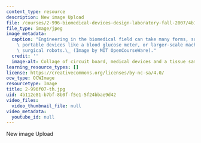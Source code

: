 ```yaml
---
content_type: resource
description: New image Upload
file: /courses/2-996-biomedical-devices-design-laboratory-fall-2007/4b112e81b7bf8b0ff5e15f24bbae9d42_2-996f07-th.jpg
file_type: image/jpeg
image_metadata:
  caption: "Engineering in the biomedical field can take many forms, such as designing\
    \ portable devices like a blood glucose meter, or larger-scale machines such as\
    \ surgical robots.\_ (Image by MIT OpenCourseWare)."
  credit: ''
  image-alt: Collage of circuit board, medical devices and a tissue sample.
learning_resource_types: []
license: https://creativecommons.org/licenses/by-nc-sa/4.0/
ocw_type: OCWImage
resourcetype: Image
title: 2-996f07-th.jpg
uid: 4b112e81-b7bf-8b0f-f5e1-5f24bbae9d42
video_files:
  video_thumbnail_file: null
video_metadata:
  youtube_id: null
---
```

New image Upload